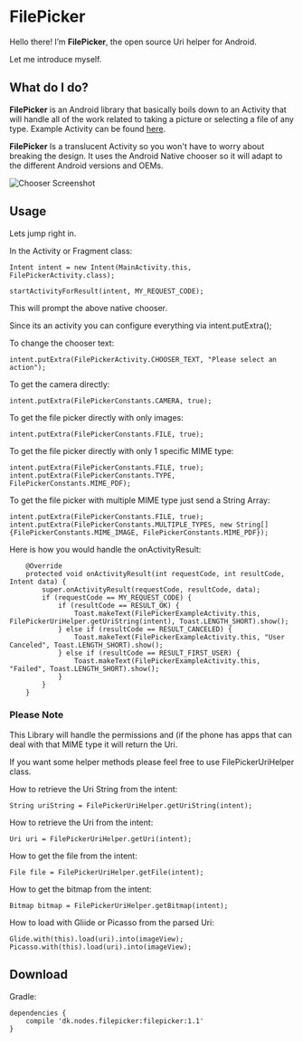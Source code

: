 # FilePicker

Hello there! I’m **FilePicker**, the open source Uri helper for Android.

Let me introduce myself.



## What do I do?

**FilePicker** is an Android library that basically boils down to an Activity that will handle all of the work related to taking a picture or selecting a file of any type. Example Activity can be found [here](https://github.com/nodes-android/filepicker/blob/master/app/src/main/java/dk/nodes/filepicker/FilePickerExampleActivity.java).

**FilePicker** Is a translucent Activity so you won't have to worry about breaking the design. It uses the Android Native chooser so it will adapt to the different Android versions and OEMs.

![Chooser Screenshot](http://cketti.de/img/share-url-to-clipboard/screenshot_share.png)

## Usage
Lets jump right in.

In the Activity or Fragment class:

```
Intent intent = new Intent(MainActivity.this, FilePickerActivity.class);
```
```
startActivityForResult(intent, MY_REQUEST_CODE);
```
This will prompt the above native chooser.

Since its an activity you can configure everything via intent.putExtra();

To change the chooser text:

```
intent.putExtra(FilePickerActivity.CHOOSER_TEXT, "Please select an action");
```

To get the camera directly:

```
intent.putExtra(FilePickerConstants.CAMERA, true);
```

To get the file picker directly with only images:

```
intent.putExtra(FilePickerConstants.FILE, true);
```


To get the file picker directly with only 1 specific MIME type:
```
intent.putExtra(FilePickerConstants.FILE, true);
intent.putExtra(FilePickerConstants.TYPE, FilePickerConstants.MIME_PDF);
```

To get the file picker with multiple MIME type just send a String Array:

```
intent.putExtra(FilePickerConstants.FILE, true);
intent.putExtra(FilePickerConstants.MULTIPLE_TYPES, new String[]{FilePickerConstants.MIME_IMAGE, FilePickerConstants.MIME_PDF});
```

Here is how you would handle the onActivityResult:

```
    @Override
    protected void onActivityResult(int requestCode, int resultCode, Intent data) {
        super.onActivityResult(requestCode, resultCode, data);
        if (requestCode == MY_REQUEST_CODE) {
            if (resultCode == RESULT_OK) {
                Toast.makeText(FilePickerExampleActivity.this, FilePickerUriHelper.getUriString(intent), Toast.LENGTH_SHORT).show();
            } else if (resultCode == RESULT_CANCELED) {
                Toast.makeText(FilePickerExampleActivity.this, "User Canceled", Toast.LENGTH_SHORT).show();
            } else if (resultCode == RESULT_FIRST_USER) {
                Toast.makeText(FilePickerExampleActivity.this, "Failed", Toast.LENGTH_SHORT).show();
            }
        }
    }
```


### Please Note

This Library will handle the permissions and (if the phone has apps that can deal with that MIME type it will return the Uri.

If you want some helper methods please feel free to use FilePickerUriHelper class.

How to retrieve the Uri String from the intent:

```
String uriString = FilePickerUriHelper.getUriString(intent);
```

How to retrieve the Uri from the intent:

```
Uri uri = FilePickerUriHelper.getUri(intent);
```

How to get the file from the intent:

```
File file = FilePickerUriHelper.getFile(intent);
```

How to get the bitmap from the intent:

```
Bitmap bitmap = FilePickerUriHelper.getBitmap(intent);
```

How to load with Gliide or Picasso from the parsed Uri:

```
Glide.with(this).load(uri).into(imageView);
Picasso.with(this).load(uri).into(imageView);
```

## Download

Gradle:

```
dependencies {
    compile 'dk.nodes.filepicker:filepicker:1.1'
}
```
